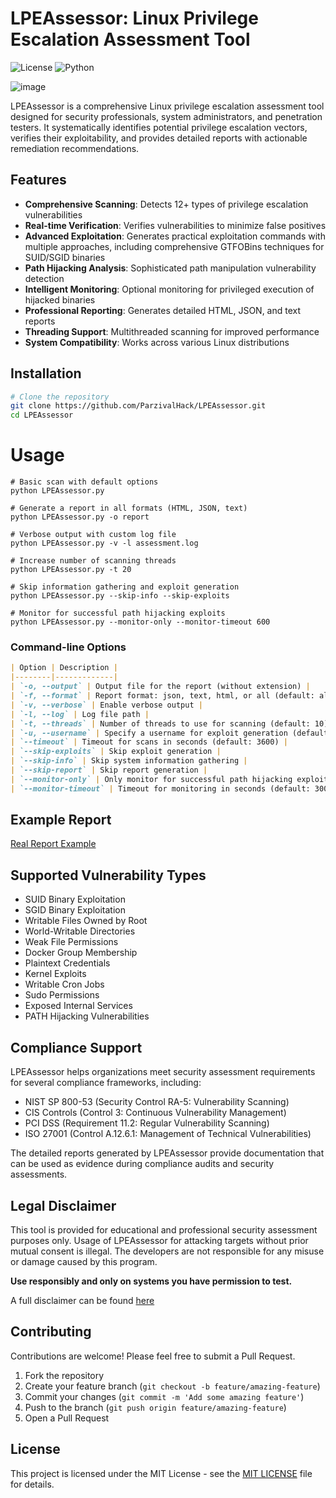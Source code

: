 # LPEAssessor: Linux Privilege Escalation Assessment Tool
![License](https://img.shields.io/badge/License-MIT-blue.svg)
![Python](https://img.shields.io/badge/Python-3.6%2B-blue)

![image](https://github.com/user-attachments/assets/456f9f9d-dc83-46d6-a0e5-6603c98d4ba8)

LPEAssessor is a comprehensive Linux privilege escalation assessment tool designed for security professionals, system administrators, and penetration testers. It systematically identifies potential privilege escalation vectors, verifies their exploitability, and provides detailed reports with actionable remediation recommendations.

## Features

- **Comprehensive Scanning**: Detects 12+ types of privilege escalation vulnerabilities
- **Real-time Verification**: Verifies vulnerabilities to minimize false positives
- **Advanced Exploitation**: Generates practical exploitation commands with multiple approaches, including comprehensive GTFOBins techniques for SUID/SGID binaries
- **Path Hijacking Analysis**: Sophisticated path manipulation vulnerability detection
- **Intelligent Monitoring**: Optional monitoring for privileged execution of hijacked binaries
- **Professional Reporting**: Generates detailed HTML, JSON, and text reports
- **Threading Support**: Multithreaded scanning for improved performance
- **System Compatibility**: Works across various Linux distributions

## Installation

```bash
# Clone the repository
git clone https://github.com/ParzivalHack/LPEAssessor.git
cd LPEAssessor
```

# Usage

```
# Basic scan with default options
python LPEAssessor.py

# Generate a report in all formats (HTML, JSON, text)
python LPEAssessor.py -o report

# Verbose output with custom log file
python LPEAssessor.py -v -l assessment.log

# Increase number of scanning threads
python LPEAssessor.py -t 20

# Skip information gathering and exploit generation
python LPEAssessor.py --skip-info --skip-exploits

# Monitor for successful path hijacking exploits
python LPEAssessor.py --monitor-only --monitor-timeout 600
```

### Command-line Options

```markdown
| Option | Description |
|--------|-------------|
| `-o, --output` | Output file for the report (without extension) |
| `-f, --format` | Report format: json, text, html, or all (default: all) |
| `-v, --verbose` | Enable verbose output |
| `-l, --log` | Log file path |
| `-t, --threads` | Number of threads to use for scanning (default: 10) |
| `-u, --username` | Specify a username for exploit generation (default: current user) |
| `--timeout` | Timeout for scans in seconds (default: 3600) |
| `--skip-exploits` | Skip exploit generation |
| `--skip-info` | Skip system information gathering |
| `--skip-report` | Skip report generation |
| `--monitor-only` | Only monitor for successful path hijacking exploits |
| `--monitor-timeout` | Timeout for monitoring in seconds (default: 300) |
```

## Example Report

[Real Report Example](https://parzivalhack.github.io/LPEAssessor/examplereport.html)

## Supported Vulnerability Types

- SUID Binary Exploitation
- SGID Binary Exploitation
- Writable Files Owned by Root
- World-Writable Directories
- Weak File Permissions
- Docker Group Membership
- Plaintext Credentials
- Kernel Exploits
- Writable Cron Jobs
- Sudo Permissions
- Exposed Internal Services
- PATH Hijacking Vulnerabilities

## Compliance Support

LPEAssessor helps organizations meet security assessment requirements for several compliance frameworks, including:

- NIST SP 800-53 (Security Control RA-5: Vulnerability Scanning)
- CIS Controls (Control 3: Continuous Vulnerability Management)
- PCI DSS (Requirement 11.2: Regular Vulnerability Scanning)
- ISO 27001 (Control A.12.6.1: Management of Technical Vulnerabilities)

The detailed reports generated by LPEAssessor provide documentation that can be used as evidence during compliance audits and security assessments.

## Legal Disclaimer

This tool is provided for educational and professional security assessment purposes only. Usage of LPEAssessor for attacking targets without prior mutual consent is illegal. The developers are not responsible for any misuse or damage caused by this program.

**Use responsibly and only on systems you have permission to test.**

A full disclaimer can be found [here](https://github.com/ParzivalHack/LPEAssessor/blob/main/DISCLAIMER.md)

## Contributing

Contributions are welcome! Please feel free to submit a Pull Request.

1. Fork the repository
2. Create your feature branch (`git checkout -b feature/amazing-feature`)
3. Commit your changes (`git commit -m 'Add some amazing feature'`)
4. Push to the branch (`git push origin feature/amazing-feature`)
5. Open a Pull Request

## License

This project is licensed under the MIT License - see the [MIT LICENSE](LICENSE) file for details. 
